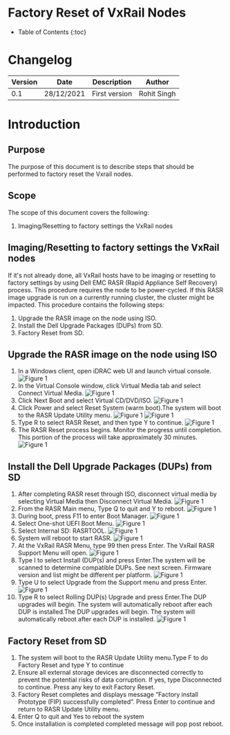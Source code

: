 # Factory Reset of VxRail Nodes

- Table of Contents
{:toc}

# Changelog
  
| Version | Date       | Description              | Author       |
| ------- | ---------- | ------------------------ | --------------- |
| 0.1     | 28/12/2021 | First version | Rohit Singh |

# Introduction

## Purpose

The purpose of this document is to describe steps that should be performed to factory reset the Vxrail nodes.

## Scope

The scope of this document covers the following:

1. Imaging/Resetting to factory settings the VxRail nodes

## Imaging/Resetting to factory settings the VxRail nodes

If it's not already done, all VxRail hosts have to be imaging or resetting to factory settings by using Dell EMC RASR (Rapid Appliance Self Recovery) process.
This procedure requires the node to be power-cycled. If this RASR image upgrade is run on a currently running cluster, the cluster might be impacted. This procedure contains the following steps:

1. Upgrade the RASR image on the node using ISO. 
2. Install the Dell Upgrade Packages (DUPs) from SD. 
3. Factory Reset from SD.

## Upgrade the RASR image on the node using ISO

1. In a Windows client, open iDRAC web UI and launch virtual console.
![Figure 1](./images/pic4.png)
2. In the Virtual Console window, click Virtual Media tab and select Connect Virtual Media.
![Figure 1](./images/pic5.png)
4. Click Next Boot and select Virtual CD/DVD/ISO.
![Figure 1](./images/pic6.png)
6. Click Power and select Reset System (warm boot).The system will boot to the RASR Update Utility menu.
![Figure 1](./images/pic7.png)
![Figure 1](./images/pic8.png)
8. Type R to select RASR Reset, and then type Y to continue.
![Figure 1](./images/pic9.png)
10. The RASR Reset process begins. Monitor the progress until completion. This portion of the process will take approximately 30 minutes.
![Figure 1](./images/pic10.png)

## Install the Dell Upgrade Packages (DUPs) from SD

1. After completing RASR reset through ISO, disconnect virtual media by selecting Virtual Media then Disconnect Virtual Media.
![Figure 1](./images/pic11.png)
2. From the RASR Main menu, Type Q to quit and Y to reboot.
![Figure 1](./images/pic12.png)
3. During boot, press F11 to enter Boot Manager.
![Figure 1](./images/pic13.png)
4. Select One-shot UEFI Boot Menu.
![Figure 1](./images/pic14.png)
5. Select Internal SD: RASRTOOL.
![Figure 1](./images/pic15.png)
6. System will reboot to start RASR.
![Figure 1](./images/pic16.png)
7. At the VxRail RASR Menu, type 99 then press Enter. The VxRail RASR Support Menu will open.
![Figure 1](./images/pic17.png)
8. Type I to select Install (DUP(s) and press Enter.The system will be scanned to determine compatible DUPs. See next screen. Firmware version and list might be different per platform.
![Figure 1](./images/pic18.png)
9. Type U to select Upgrade from the Support menu and press Enter.
![Figure 1](./images/pic19.png)
10. Type R to select Rolling DUP(s) Upgrade and press Enter.The DUP upgrades will begin. The system will automatically reboot after each DUP is installed.The DUP upgrades will begin. The system will automatically reboot after each DUP is installed.
![Figure 1](./images/pic20.png)

## Factory Reset from SD

1. The system will boot to the RASR Update Utility menu.Type F to do Factory Reset and type Y to continue
2. Ensure all external storage devices are disconnected correctly to prevent the potential risks of data corruption. If yes, type Disconnected to continue. Press any key to exit Factory Reset.
3. Factory Reset completes and displays message “Factory install Prototype (FIP) successfully completed”. Press Enter to continue and return to RASR Update Utility menu.
4. Enter Q to quit and Yes to reboot the system
5. Once installation is completed completed message will pop post reboot.
